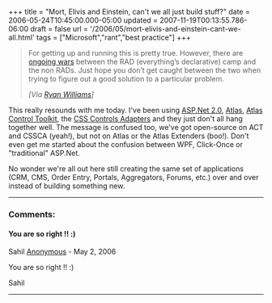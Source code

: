 +++
title = "Mort, Elivis and Einstein, can't we all just build stuff?"
date = 2006-05-24T10:45:00.000-05:00
updated = 2007-11-19T00:13:55.786-06:00
draft = false
url = '/2006/05/mort-elivis-and-einstein-cant-we-all.html'
tags = ["Microsoft","rant","best practice"]
+++

> For getting up and running this is pretty true. However, there are [ongoing wars](http://codebetter.com/blogs/jeffrey.palermo/archive/2006/02/20/138778.aspx) between the RAD (everything’s declarative) camp and the non RADs. Just hope you don’t get caught between the two when trying to figure out a good solution to a particular problem.
> 
> _\[Via [Ryan Williams](http://www.webthingsconsidered.com/2006/05/23/to-net-or-not-to-net/)\]_

This really resounds with me today. I've been using [ASP.Net 2.0](http://www.asp.net), [Atlas](http://atlas.asp.net/), [Atlas Control Toolkit](http://atlas.asp.net/atlastoolkit/), the [CSS Controls Adapters](http://www.asp.net/cssadapters/) and they just don't all hang together well. The message is confused too, we've got open-source on ACT and CSSCA (yeah!), but not on Atlas or the Atlas Extenders (boo!). Don't even get me started about the confusion between WPF, Click-Once or "traditional" ASP.Net.

No wonder we're all out here still creating the same set of applications (CRM, CMS, Order Entry, Portals, Aggregators, Forums, etc.) over and over instead of building something new.

---
### Comments:
#### You are so right !! :)  
  
Sahil
[Anonymous]( "noreply@blogger.com") - <time datetime="2006-05-30T01:57:00.000-05:00">May 2, 2006</time>

You are so right !! :)  
  
Sahil
<hr />
